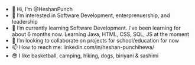- 👋 Hi, I’m @HeshanPunch
- 👀 I’m interested in Software Development, enterprenuership, and leadership
- 🌱 I’m currently learning Software Development. I've been learning for about 6 months now. Learning Java, HTML, CSS, SQL, JS at the moment
- 🤝 I’m looking to collaborate on projects for school/education for now
- 📫 How to reach me: linkedin.com/in/heshan-punchihewa/
- 😎 I like basketball, camping, hiking, dogs, biriyani & sashimi

<!---
HeshanPunch/HeshanPunch is a ✨ special ✨ repository because its `README.md` (this file) appears on your GitHub profile.
You can click the Preview link to take a look at your changes.
--->
